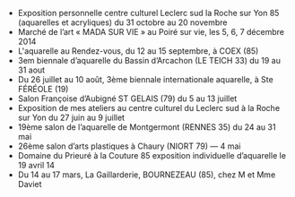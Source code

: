 * Exposition personnelle centre culturel Leclerc sud la Roche sur Yon 85 (aquarelles et acryliques) du 31 octobre au 20 novembre
* Marché de l’art « MADA SUR VIE » au Poiré sur vie, les 5, 6, 7 décembre 2014
* L'aquarelle au Rendez-vous, du 12 au 15 septembre, à COEX (85)
* 3em biennale d’aquarelle du Bassin d’Arcachon (LE TEICH 33) du 19 au 31 aout
* Du 26 juillet au 10 août, 3ème biennale internationale aquarelle, à Ste FÉRÉOLE (19)
* Salon Françoise d’Aubigné ST GELAIS (79) du 5 au 13 juillet
* Exposition de mes ateliers au centre culturel du Leclerc sud à la Roche sur Yon du 27 juin au 9 juillet
* 19ème salon de l’aquarelle de Montgermont (RENNES 35) du 24 au 31 mai
* 26ème salon d’arts plastiques à Chaury (NIORT 79) — 4 mai
* Domaine du Prieuré à la Couture 85 exposition individuelle d’aquarelle le 19 avril 14
* Du 14 au 17 mars, La Gaillarderie, BOURNEZEAU (85), chez M et Mme Daviet
